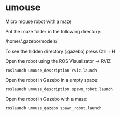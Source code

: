 # umouse
Micro mouse robot with a maze

Put the maze folder in the following directory:

/home/<user>/.gazebo/models/

To see the hidden directory (.gazebo) press Ctrl + H

Open the robot using the ROS Visualizator -> RVIZ

```
roslaunch umouse_description rviz.launch
```

Open the robot in Gazebo in a empty space:

```
roslaunch umouse_description spawn_robot.launch
```

Open the robot in Gazebo with a maze:

```
roslaunch umouse_gazebo spawn_robot.launch
```
